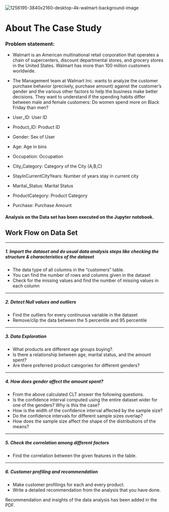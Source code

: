 ![1256195-3840x2160-desktop-4k-walmart-background-image](https://github.com/user-attachments/assets/b35775ee-9d8b-4602-8726-b24420d05864)

# About The Case Study

### Problem statement:
* Walmart is an American multinational retail corporation that operates a chain of
supercenters, discount departmental stores, and grocery stores in the United States.
Walmart has more than 100 million customers worldwide.
* The Management team at Walmart Inc. wants to analyze the customer purchase
behavior (precisely, purchase amount) against the customer’s gender and the various
other factors to help the business make better decisions. They want to understand if the
spending habits differ between male and female customers: Do women spend more on
Black Friday than men?


* User_ID: User ID
* Product_ID: Product ID
* Gender: Sex of User
* Age: Age in bins
* Occupation: Occupation
* City_Category: Category of the City (A,B,C)
* StayInCurrentCityYears: Number of years stay in current city
* Marital_Status: Marital Status
* ProductCategory: Product Category
* Purchase: Purchase Amount


#### Analysis on the Data set has been executed on the Jupyter notebook.



## Work Flow on Data Set

______________________________________________________________________________
##### 1. Import the dataset and do usual data analysis steps like checking the structure & characteristics of the dataset
* The data type of all columns in the “customers” table.
* You can find the number of rows and columns given in the dataset
* Check for the missing values and find the number of missing values in each column

______________________________________________________________________________
##### 2. Detect Null values and outliers
* Find the outliers for every continuous variable in the dataset
* Remove/clip the data between the 5 percentile and 95 percentile

______________________________________________________________________________
##### 3. Data Exploration
* What products are different age groups buying?.
* Is there a relationship between age, marital status, and the amount spent?
* Are there preferred product categories for different genders?
  
______________________________________________________________________________
##### 4. How does gender affect the amount spent?
* From the above calculated CLT answer the following questions.
 * Is the confidence interval computed using the entire dataset wider for one of the genders? Why is this the case?
 * How is the width of the confidence interval affected by the sample size?
 * Do the confidence intervals for different sample sizes overlap?
 * How does the sample size affect the shape of the distributions of the means?


______________________________________________________________________________
##### 5. Check the correlation among different factors
* Find the correlation between the given features in the table.

______________________________________________________________________________
##### 6. Customer profiling and recommendation
* Make customer profilings for each and every product.
* Write a detailed recommendation from the analysis that you have done.

Recommendation and insights of the data analysis has been added in the PDF.

